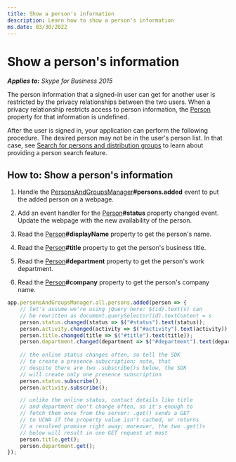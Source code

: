 ```yaml
---
title: Show a person's information
description: Learn how to show a person's information
ms.date: 03/30/2022
---
```


# Show a person's information

 _**Applies to:** Skype for Business 2015_

The person information that a signed-in user can get for another user is restricted by the privacy relationships between the two users. When a privacy relationship restricts access to person information, the [Person](http://officedev.github.io/skype-docs/Skype/WebSDK/model/api/interfaces/jcafe.person.html) property for that information is undefined.

After the user is signed in, your application can perform the following procedure. The desired person may not be in the user's person list. In that case, see [Search for persons and distribution groups](SearchForPersonsAndGroups.md) to learn about providing a person search feature.

## How to: Show a person's information

1. Handle the [PersonsAndGroupsManager](http://officedev.github.io/skype-docs/Skype/WebSDK/model/api/interfaces/jcafe.personsandgroupsmanager.html)**#persons.added** event to put the added person on a webpage.

2. Add an event handler for the [Person](http://officedev.github.io/skype-docs/Skype/WebSDK/model/api/interfaces/jcafe.person.html)**#status** property changed event. Update the webpage with the new availability of the person.

3. Read the [Person](http://officedev.github.io/skype-docs/Skype/WebSDK/model/api/interfaces/jcafe.person.html)**#displayName** property to get the person's name.

4. Read the [Person](http://officedev.github.io/skype-docs/Skype/WebSDK/model/api/interfaces/jcafe.person.html)**#title** property to get the person's business title.

5. Read the [Person](http://officedev.github.io/skype-docs/Skype/WebSDK/model/api/interfaces/jcafe.person.html)**#department** property to get the person's work department.

6. Read the [Person](http://officedev.github.io/skype-docs/Skype/WebSDK/model/api/interfaces/jcafe.person.html)**#company** property to get the person's company name.

```js
app.personsAndGroupsManager.all.persons.added(person => {
    // let's assume we're using jQuery here: $(id).text(s) can
    // be rewritten as document.querySelector(id).textContent = s
    person.status.changed(status => $("#status").text(status));
    person.activity.changed(activity => $("#activity").text(activity));
    person.title.changed(title => $("#title").text(title));
    person.department.changed(department => $("#department").text(department));
    
    // the online status changes often, so tell the SDK
    // to create a presence subscription; note, that
    // despite there are two .subscribe()s below, the SDK
    // will create only one presence subscription
    person.status.subscribe();
    person.activity.subscribe();

    // unlike the online status, contact details like title
    // and department don't change often, so it's enough to
    // fetch them once from the server: .get() sends a GET
    // to UCWA if the property value isn't cached, or returns
    // a resolved promise right away; moreover, the two .get()s
    // below will result in one GET request at most
    person.title.get();
    person.department.get();
});

```
